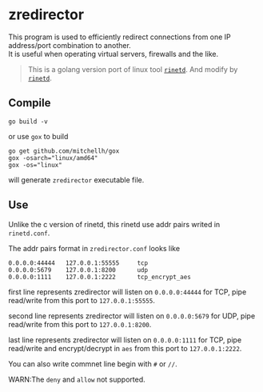 # zredirector

This program is used to efficiently redirect connections from one IP address/port combination to another.   
It is useful when operating virtual servers, firewalls and the like.

> This is a golang version port of linux tool [`rinetd`](https://github.com/samhocevar/rinetd).
And modify by [`rinetd`](https://github.com/fooofei/rinetd).


## Compile

```shell
go build -v
```
or use `gox` to build
```shell script
go get github.com/mitchellh/gox
gox -osarch="linux/amd64"
gox -os="linux"
```
will generate `zredirector` executable file.



## Use

Unlike the c version of rinetd, this rinetd use addr pairs writed in `rinetd.conf`.

The addr pairs format in `zredirector.conf` looks like 
```
0.0.0.0:44444   127.0.0.1:55555     tcp
0.0.0.0:5679    127.0.0.1:8200      udp
0.0.0.0:1111    127.0.0.1:2222      tcp_encrypt_aes
```

first line represents zredirector will listen on `0.0.0.0:44444` for TCP, 
pipe read/write from this port to `127.0.0.1:55555`.

second line represents zredirector will listen on `0.0.0.0:5679` for UDP, 
pipe read/write from this port to `127.0.0.1:8200`.

last line represents zredirector will listen on `0.0.0.0:1111` for TCP, 
pipe read/write and encrypt/decrypt in `aes` from this port to `127.0.0.1:2222`.

You can also write commnet line begin with `#` or `//`.

WARN:The `deny` and `allow` not supported.

